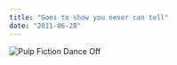 ```yaml
---
title: "Goes to show you never can tell"
date: "2011-06-28"
---
```


![](http://www.graphicdesignblog.org/wp-content/uploads/2011/06/cinematography-gifs-15.gif "Pulp Fiction Dance Off")
